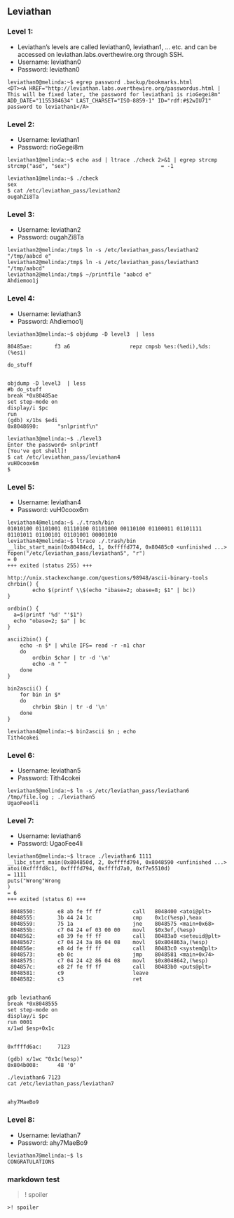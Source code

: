 ## Leviathan
### Level 1:
 - Leviathan’s levels are called leviathan0, leviathan1, … etc. and can be accessed on leviathan.labs.overthewire.org through SSH.
 - Username: leviathan0
 - Password: leviathan0

```
leviathan0@melinda:~$ egrep password .backup/bookmarks.html 
<DT><A HREF="http://leviathan.labs.overthewire.org/passwordus.html | This will be fixed later, the password for leviathan1 is rioGegei8m" ADD_DATE="1155384634" LAST_CHARSET="ISO-8859-1" ID="rdf:#$2wIU71" password to leviathan1</A>
```

### Level 2:
 - Username: leviathan1
 - Password: rioGegei8m

```
leviathan1@melinda:~$ echo asd | ltrace ./check 2>&1 | egrep strcmp
strcmp("asd", "sex")                             = -1

leviathan1@melinda:~$ ./check
sex
$ cat /etc/leviathan_pass/leviathan2
ougahZi8Ta
```



### Level 3:
 - Username: leviathan2
 - Password: ougahZi8Ta

```
leviathan2@melinda:/tmp$ ln -s /etc/leviathan_pass/leviathan2 "/tmp/aabcd e"
leviathan2@melinda:/tmp$ ln -s /etc/leviathan_pass/leviathan3 "/tmp/aabcd"
leviathan2@melinda:/tmp$ ~/printfile "aabcd e"
Ahdiemoo1j
```






### Level 4:
 - Username: leviathan3
 - Password: Ahdiemoo1j

```
leviathan3@melinda:~$ objdump -D level3  | less

80485ae:       f3 a6                   repz cmpsb %es:(%edi),%ds:(%esi)

do_stuff


objdump -D level3  | less
#b do_stuff
break *0x80485ae
set step-mode on
display/i $pc
run
(gdb) x/1bs $edi
0x8048690:      "snlprintf\n"

leviathan3@melinda:~$ ./level3 
Enter the password> snlprintf
[You've got shell]!
$ cat /etc/leviathan_pass/leviathan4
vuH0coox6m
$ 
```


### Level 5:
 - Username: leviathan4
 - Password: vuH0coox6m


```
leviathan4@melinda:~$ ./.trash/bin 
01010100 01101001 01110100 01101000 00110100 01100011 01101111 01101011 01100101 01101001 00001010 
leviathan4@melinda:~$ ltrace ./.trash/bin 
__libc_start_main(0x80484cd, 1, 0xffffd774, 0x80485c0 <unfinished ...>
fopen("/etc/leviathan_pass/leviathan5", "r")                                                                                  = 0
+++ exited (status 255) +++

http://unix.stackexchange.com/questions/98948/ascii-binary-tools
chrbin() {
        echo $(printf \\$(echo "ibase=2; obase=8; $1" | bc))
}

ordbin() {
  a=$(printf '%d' "'$1")
  echo "obase=2; $a" | bc
}

ascii2bin() {
    echo -n $* | while IFS= read -r -n1 char
    do
        ordbin $char | tr -d '\n'
        echo -n " "
    done
}

bin2ascii() {
    for bin in $*
    do
        chrbin $bin | tr -d '\n'
    done
}

leviathan4@melinda:~$ bin2ascii $n ; echo
Tith4cokei
```



### Level 6:
 - Username: leviathan5
 - Password: Tith4cokei


```
leviathan5@melinda:~$ ln -s /etc/leviathan_pass/leviathan6 /tmp/file.log ; ./leviathan5 
UgaoFee4li
```



### Level 7:
 - Username: leviathan6
 - Password: UgaoFee4li


```
leviathan6@melinda:~$ ltrace ./leviathan6 1111
__libc_start_main(0x804850d, 2, 0xffffd794, 0x8048590 <unfinished ...>
atoi(0xffffd8c1, 0xffffd794, 0xffffd7a0, 0xf7e5510d)                                                                          = 1111
puts("Wrong"Wrong
)                                                                                                                 = 6
+++ exited (status 6) +++

 8048550:       e8 ab fe ff ff          call   8048400 <atoi@plt>
 8048555:       3b 44 24 1c             cmp    0x1c(%esp),%eax
 8048559:       75 1a                   jne    8048575 <main+0x68>
 804855b:       c7 04 24 ef 03 00 00    movl   $0x3ef,(%esp)
 8048562:       e8 39 fe ff ff          call   80483a0 <seteuid@plt>
 8048567:       c7 04 24 3a 86 04 08    movl   $0x804863a,(%esp)
 804856e:       e8 4d fe ff ff          call   80483c0 <system@plt>
 8048573:       eb 0c                   jmp    8048581 <main+0x74>
 8048575:       c7 04 24 42 86 04 08    movl   $0x8048642,(%esp)
 804857c:       e8 2f fe ff ff          call   80483b0 <puts@plt>
 8048581:       c9                      leave  
 8048582:       c3                      ret    


gdb leviathan6 
break *0x8048555
set step-mode on
display/i $pc
run 0001
x/1wd $esp+0x1c


0xffffd6ac:     7123

(gdb) x/1wc "0x1c(%esp)"
0x804b008:      48 '0'

./leviathan6 7123
cat /etc/leviathan_pass/leviathan7


ahy7MaeBo9
```



### Level 8:
 - Username: leviathan7
 - Password: ahy7MaeBo9

```
leviathan7@melinda:~$ ls
CONGRATULATIONS
```

### markdown test

>! spoiler

```
>! spoiler
```
